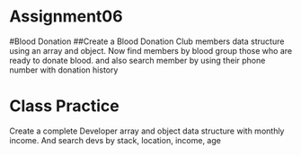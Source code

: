 # Assignment06
#Blood Donation
##Create a Blood Donation Club members data structure using an array and object. Now find members by blood group those who are ready to donate blood. 
and also search member by using their phone number with donation history 

# Class Practice
Create a complete Developer array and object data structure with monthly income. And search devs by stack, location, income, age

